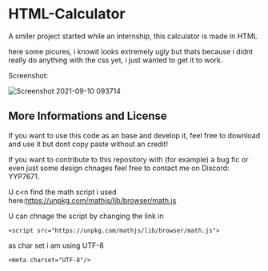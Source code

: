 # HTML-Calculator

A smller project started while an internship, this calculator is made in HTML


here some picures, i knowit looks extremely ugly but thats because i didnt really do anything with the css yet, i just wanted to get it to work. 

Screenshot:

![Screenshot 2021-09-10 093714](https://user-images.githubusercontent.com/81460729/132817879-edb512da-4245-414a-ae16-2916dbe81f23.png)

## More Informations and License

If you want to use this code as an base and develop it, feel free to download and use it but dont copy paste without an credit!

If you want to contribute to this repository with (for example) a bug fic or even just some design chnages feel free to contact me on Discord: YYP7671.


U c<n find the math script i used here:https://unpkg.com/mathjs/lib/browser/math.js

U can chnage the script by changing the link in

```
<script src="https://unpkg.com/mathjs/lib/browser/math.js">
```


as char set i am using UTF-8
```
<meta charset="UTF-8"/>
```
